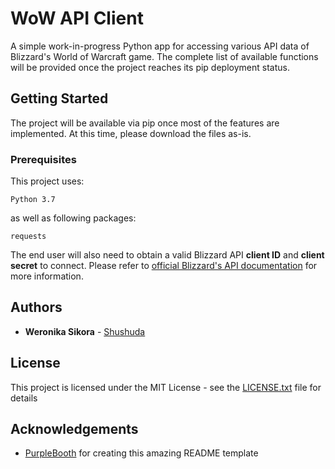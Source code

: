 
# WoW API Client

A simple work-in-progress Python app for accessing various API data of Blizzard's World of Warcraft game.
The complete list of available functions will be provided once the project reaches its pip deployment status.

## Getting Started

The project will be available via pip once most of the features are implemented. At this time, please download the files as-is.

### Prerequisites

This project uses:

```
Python 3.7
```

as well as following packages:

```
requests
```

The end user will also need to obtain a valid Blizzard API **client ID** and **client secret** to connect. Please refer to [official Blizzard's API documentation](https://develop.battle.net/documentation) for more information.

## Authors

* **Weronika Sikora** - [Shushuda](https://github.com/Shushuda)

## License

This project is licensed under the MIT License - see the [LICENSE.txt](LICENSE.txt) file for details

## Acknowledgements

* [PurpleBooth](https://gist.github.com/PurpleBooth) for creating this amazing README template
